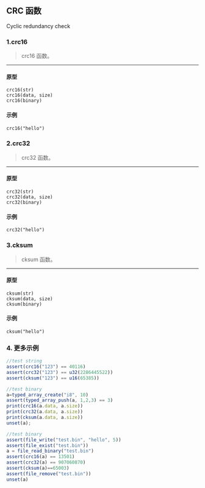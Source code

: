 ## CRC 函数

Cyclic redundancy check

### 1.crc16 

> crc16 函数。
----------------------------

#### 原型

```
crc16(str)
crc16(data, size)
crc16(binary)
```

#### 示例

```
crc16("hello")
```

### 2.crc32

> crc32 函数。
----------------------------

#### 原型

```
crc32(str)
crc32(data, size)
crc32(binary)
```

#### 示例

```
crc32("hello")
```

### 3.cksum

> cksum 函数。
----------------------------

#### 原型

```
cksum(str)
cksum(data, size)
cksum(binary)
```

#### 示例

```
cksum("hello")
```

### 4. 更多示例

```js
//test string
assert(crc16("123") == 40116)
assert(crc32("123") == u32(2286445522))
assert(cksum("123") == u16(65385))

//test binary
a=typed_array_create("i8", 10) 
assert(typed_array_push(a, 1,2,3) == 3)
print(crc16(a.data, a.size))
print(crc32(a.data, a.size))
print(cksum(a.data, a.size))
unset(a);

//test binary
assert(file_write("test.bin", "hello", 5)) 
assert(file_exist("test.bin"))
a = file_read_binary("test.bin")
assert(crc16(a) == 13501)
assert(crc32(a) == 907060870)
assert(cksum(a)==65003)
assert(file_remove("test.bin"))
unset(a)
```